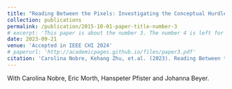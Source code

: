 ```yaml
---
title: "Reading Between the Pixels: Investigating the Conceptual Hurdles to Visualization Literacy"
collection: publications
permalink: /publication/2015-10-01-paper-title-number-3
# excerpt: 'This paper is about the number 3. The number 4 is left for future work.'
date: 2023-09-21
venue: 'Accepted in IEEE CHI 2024'
# paperurl: 'http://academicpages.github.io/files/paper3.pdf'
citation: 'Carolina Nobre, Kehang Zhu, et.al. (2023). Reading Between the Pixels: Investigating the Conceptuxal Hurdles to Visualization Literacy'
---
```

With Carolina Nobre, Eric Morth, Hanspeter Pfister and Johanna Beyer.

<!-- [Download paper here](http://academicpages.github.io/files/paper3.pdf) -->